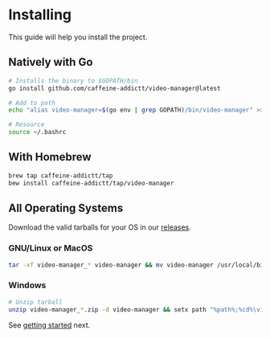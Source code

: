 <!-- markdownlint-disable MD033 -->

# Installing

This guide will help you install the project.

<!-- ## Table of Contents -->

<!--toc:start-->
<!-- - [Installing](#installing) -->
<!--   - [Table of Contents](#table-of-contents) -->
<!--   - [Natively with Go](#natively-with-go) -->
<!--   - [With Homebrew](#with-homebrew) -->
<!--   - [All Operating Systems](#all-operating-systems) -->
<!--     - [GNU/Linux or MacOS](#gnulinux-or-macos) -->
<!--     - [WindowsOS](#windowsos) -->
<!--toc:end-->

## Natively with Go

```sh
# Installs the binary to $GOPATH/bin
go install github.com/caffeine-addictt/video-manager@latest

# Add to path
echo "alias video-manager=$(go env | grep GOPATH)/bin/video-manager" >> ~/.bashrc

# Resource
source ~/.bashrc
```

## With Homebrew

```sh
brew tap caffeine-addictt/tap
bew install caffeine-addictt/tap/video-manager
```

## All Operating Systems

Download the valid tarballs for your OS in our [releases](https://github.com/caffeine-addictt/video-manager/releases).

### GNU/Linux or MacOS

```sh
tar -xf video-manager_* video-manager && mv video-manager /usr/local/bin/video-manager
```

### Windows

```sh
# Unzip tarball
unzip video-manager_*.zip -d video-manager && setx path "%path%;%cd%\video-manager\"
```

See [getting started](./getting-started.md) next.
